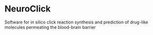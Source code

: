 # NeuroClick
Software for in silico click reaction synthesis and prediction of drug-like molecules permeating the blood-brain barrier
